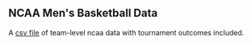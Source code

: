 ## NCAA Men's Basketball Data
A [csv file](https://github.com/mkearney/ncaa_bball_data/raw/master/data/ncaa-team-data.csv) of team-level ncaa data with tournament outcomes included.
